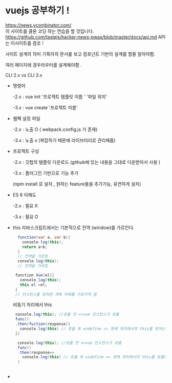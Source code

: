 # vuejs 공부하기 !

https://news.ycombinator.com/ \
이 사이트를 클론 코딩 하는 연습을 할 것입니다.
https://github.com/tastejs/hacker-news-pwas/blob/master/docs/api.md
API는 이사이트를 참조 !

사이트 설계의 의미 기획자의 문서를 보고 컴포넌트 기반의 설계를 할줄 알아야함.

여러 페이지에 경우라우터를 설계해야함 .

CLI 2.x vs CLI 3.x

- 명령어

  -2.x : vue init '프로젝트 템플릿 이름 ' '파일 위치'

  -3.x : vue create '프로젝트 이름'

- 웹팩 설정 파일

  -2.x : 노출 O ( webpack.config.js 가 존재)

  -3.x : 노출 x (복잡하기 때문에 라이브러리로 관리해줌)

- 프로젝트 구성

  -2.x : 깃헙의 템플릿 다운로드 (github에 있는 내용을 그대로 다운받아서 사용 )

  -3.x : 플러그인 기반으로 기능 추가

  (npm install 로 설치 , 원하는 feature들을 추가가능, 유연하게 설치)

- ES 6 이해도

  -2.x : 필요 X

  -3.x : 필요 O


- this 자바스크립트에서는 기본적으로 전역 (window)를 가르킨다. 
  ```java script
    function(var a, var b){
      console.log(this);
      return a+b;
    }
    // 전역을 가르킴
    console.log(this); 
    // 전역을 가르킴
  ```
   ```java script
    function Vue(el){
      console.log(this);
      this.el =el;
    }
    // 인스턴스를 정의한 객체 자체를 가르키게 됨
  ```
  비동기 처리에서 this
   ```java script
    console.log(this); //호출 전 =>vue 인스턴스가 호출
    func()
    .then(fuction(response){
      console.log(this) // 호출 후 undefine => 현재 위치에서의 this를 벗어난 this 호출
    })
  ```
  ```java script
    console.log(this); //호출 전 =>vue 인스턴스가 호출
    func()
    .then(response=>
      console.log(this) // 호출 후 undefine => 현재 위치에서의 this를 호출(vue 인스턴스)
    )
    
  ```

- 
